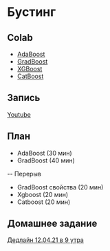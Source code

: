 # Бустинг

## Colab
* [AdaBoost](https://colab.research.google.com/github/samstikhin/ml2021/blob/master/06-Boosting/1-AdaBoost.ipynb)
* [GradBoost](https://colab.research.google.com/github/samstikhin/ml2021/blob/master/06-Boosting/2-GradBoost.ipynb)
* [XGBoost](https://colab.research.google.com/github/samstikhin/ml2021/blob/master/06-Boosting/3-Xgboost.ipynb)
* [CatBoost](https://colab.research.google.com/github/samstikhin/ml2021/blob/master/06-Boosting/4-CatBoost.ipynb)

## Запись
[Youtube](https://youtu.be/LeiTSRrMfok)

## План
* AdaBoost (30 мин)
* GradBoost (40 мин)

-- Перерыв
* GradBoost свойства (20 мин)
* Xgboost (20 мин)
* Catboost (20 мин)


## Домашнее задание
[Дедлайн 12.04.21 в 9 утра](https://ulearn.me/course/ml/X_regression_bff768cf-f9df-4afd-967b-e7b86931c8ae)
